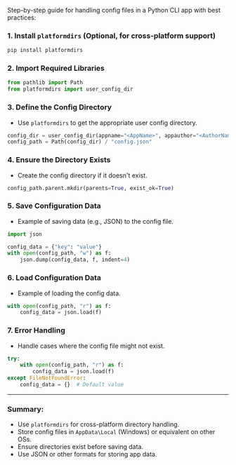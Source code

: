 Step-by-step guide for handling config files in a Python CLI app with best practices:

### 1. **Install `platformdirs` (Optional, for cross-platform support)**

```bash
pip install platformdirs
```

### 2. **Import Required Libraries**

```python
from pathlib import Path
from platformdirs import user_config_dir
```

### 3. **Define the Config Directory**

-   Use `platformdirs` to get the appropriate user config directory.

```python
config_dir = user_config_dir(appname="<AppName>", appauthor="<AuthorName>")
config_path = Path(config_dir) / "config.json"
```

### 4. **Ensure the Directory Exists**

-   Create the config directory if it doesn't exist.

```python
config_path.parent.mkdir(parents=True, exist_ok=True)
```

### 5. **Save Configuration Data**

-   Example of saving data (e.g., JSON) to the config file.

```python
import json

config_data = {"key": "value"}
with open(config_path, "w") as f:
    json.dump(config_data, f, indent=4)
```

### 6. **Load Configuration Data**

-   Example of loading the config data.

```python
with open(config_path, "r") as f:
    config_data = json.load(f)
```

### 7. **Error Handling**

-   Handle cases where the config file might not exist.

```python
try:
    with open(config_path, "r") as f:
        config_data = json.load(f)
except FileNotFoundError:
    config_data = {}  # Default value
```

---

### Summary:

-   Use `platformdirs` for cross-platform directory handling.
-   Store config files in `AppData\Local` (Windows) or equivalent on other OSs.
-   Ensure directories exist before saving data.
-   Use JSON or other formats for storing app data.
